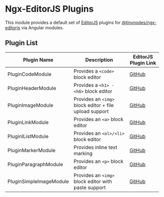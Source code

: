 # Ngx-EditorJS Plugins

This module provides a default set of [EditorJS](https://editorjs.io) plugins for [@tinynodes/ngx-editorjs](https://www.npmjs.com/package/@tinynodes/ngx-editorjs) via Angular modules.

## Plugin List

| Plugin Name             | Description                                            | EditorJS Plugin Link                             |
| ----------------------- | ------------------------------------------------------ | ------------------------------------------------ |
| PluginCodeModule        | Provides a `<code>` block editor                       | [GitHub](https://github.com/editor-js/code)      |
| PluginHeaderModule      | Provides a `<h1> - <h6>` block editor                  | [GitHub](https://github.com/editor-js/header)    |
| PluginImageModule       | Provides an `<img>` block editor + file upload support | [GitHub](https://github.com/editor-js/image)     |
| PluginLinkModule        | Provides an `<a>` block editor                         | [GitHub](https://github.com/editor-js/link)      |
| PluginIListModule       | Provides an `<ol>/<li>` block editor                   | [GitHub](https://github.com/editor-js/list)      |
| PluginMarkerModule      | Provides inline text marking                           | [GitHub](https://github.com/editor-js/marker)    |
| PluginParagraphModule   | Provides an `<p>` block editor                         | [GitHub](https://github.com/editor-js/paragraph) |
| PluginSimpleImageModule | Provides an `<img>` block editor with paste support    | [GitHub](https://github.com/editor-js/paragraph) |
